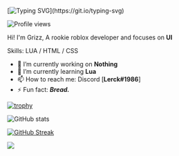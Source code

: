 [![Typing SVG](https://readme-typing-svg.demolab.com?font=Fira+Code&weight=350&size=30&duration=3000&pause=500&color=F79200&center=true&multiline=true&width=1000&height=200&lines=Terence+Montecillo;Dumb+idea's+are+the+best.)](https://git.io/typing-svg)


![Profile views](https://gpvc.arturio.dev/Grizzey)
<!---https://yhype.me/github/profile-views--->
<!---https://yhype.me/ghpvc THIS IS TO RESET COUNT--->

Hi! I'm Grizz, A rookie roblox developer and focuses on **UI**

Skills: LUA / HTML / CSS

- 🔭 I’m currently working on **Nothing** 
- 🌱 I’m currently learning **Lua** 
- 📫 How to reach me: Discord [**Lerck#1986**] 
- ⚡ Fun fact: ***Bread.*** 

[![trophy](https://github-profile-trophy.vercel.app/?username=Grizzey&theme=dark_lover&no-frame=true)](https://github.com/ryo-ma/github-profile-trophy)

![GitHub stats](https://github-readme-stats.vercel.app/api?username=Grizzey&show_icons=true&hide_border=true&theme=dark)  

[![GitHub Streak](https://streak-stats.demolab.com?user=Grizzey&theme=dark&hide_border=true)](https://git.io/streak-stats)



![](https://hit.yhype.me/github/profile?user_id=73973192)
